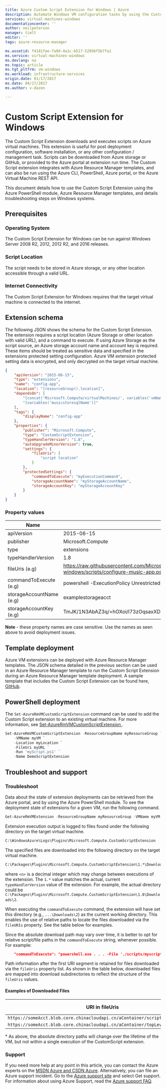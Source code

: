 ```yaml
---
title: Azure Custom Script Extension for Windows | Azure
description: Automate Windows VM configuration tasks by using the Custom Script extension
services: virtual-machines-windows
documentationcenter: ''
author: neilpeterson
manager: timlt
editor: ''
tags: azure-resource-manager

ms.assetid: f4181fee-7a9d-4a1c-b517-52956f5b7fa1
ms.service: virtual-machines-windows
ms.devlang: na
ms.topic: article
ms.tgt_pltfrm: vm-windows
ms.workload: infrastructure-services
origin.date: 01/17/2017
ms.date: 04/17/2017
ms.author: v-dazen

---
```

# Custom Script Extension for Windows

The Custom Script Extension downloads and executes scripts on Azure virtual machines. This extension is useful for post deployment configuration, software installation, or any other configuration / management task. Scripts can be downloaded from Azure storage or GitHub, or provided to the Azure portal at extension run time. The Custom Script extension integrates with Azure Resource Manager templates, and can also be run using the Azure CLI, PowerShell, Azure portal, or the Azure Virtual Machine REST API.

This document details how to use the Custom Script Extension using the Azure PowerShell module, Azure Resource Manager templates, and details troubleshooting steps on Windows systems.

## Prerequisites

### Operating System

The Custom Script Extension for Windows can be run against Windows Server 2008 R2, 2012, 2012 R2, and 2016 releases.

### Script Location

The script needs to be stored in Azure storage, or any other location accessible through a valid URL.

### Internet Connectivity

The Custom Script Extension for Windows requires that the target virtual machine is connected to the internet. 

## Extension schema

The following JSON shows the schema for the Custom Script Extension. The extension requires a script location (Azure Storage or other location with valid URL), and a command to execute. If using Azure Storage as the script source, an Azure storage account name and account key is required. These items should be treated as sensitive data and specified in the extensions protected setting configuration. Azure VM extension protected setting data is encrypted, and only decrypted on the target virtual machine.

```json
{
	"apiVersion": "2015-06-15",
	"type": "extensions",
	"name": "config-app",
	"location": "[resourceGroup().location]",
	"dependsOn": [
		"[concat('Microsoft.Compute/virtualMachines/', variables('vmName'),copyindex())]",
		"[variables('musicstoresqlName')]"
	],
	"tags": {
		"displayName": "config-app"
	},
	"properties": {
		"publisher": "Microsoft.Compute",
		"type": "CustomScriptExtension",
		"typeHandlerVersion": "1.8",
		"autoUpgradeMinorVersion": true,
		"settings": {
			"fileUris": [
				"script location"
			]
		},
		"protectedSettings": {
			"commandToExecute": "myExecutionCommand",
            "storageAccountName": "myStorageAccountName",
            "storageAccountKey": "myStorageAccountKey"
		}
	}
}
```

### Property values

| Name | Value / Example |
| ---- | ---- |
| apiVersion | 2015-06-15 |
| publisher | Microsoft.Compute |
| type | extensions |
| typeHandlerVersion | 1.8 |
| fileUris (e.g) | https://raw.githubusercontent.com/Microsoft/dotnet-core-sample-templates/master/dotnet-core-music-windows/scripts/configure-music-app.ps1 |
| commandToExecute (e.g) | powershell -ExecutionPolicy Unrestricted -File configure-music-app.ps1 |
| storageAccountName (e.g) | examplestorageacct |
| storageAccountKey (e.g) | TmJK/1N3AbAZ3q/+hOXoi/l73zOqsaxXDhqa9Y83/v5UpXQp2DQIBuv2Tifp60cE/OaHsJZmQZ7teQfczQj8hg== |

**Note** - these property names are case sensitive. Use the names as seen above to avoid deployment issues.

## Template deployment

Azure VM extensions can be deployed with Azure Resource Manager templates. The JSON schema detailed in the previous section can be used in an Azure Resource Manager template to run the Custom Script Extension during an Azure Resource Manager template deployment. A sample template that includes the Custom Script Extension can be found here, [GitHub](https://github.com/Microsoft/dotnet-core-sample-templates/tree/master/dotnet-core-music-windows).

## PowerShell deployment

The `Set-AzureRmVMCustomScriptExtension` command can be used to add the Custom Script extension to an existing virtual machine. For more information, see [Set-AzureRmVMCustomScriptExtension
](https://docs.microsoft.com/powershell/resourcemanager/azurerm.compute/v2.1.0/set-azurermvmcustomscriptextension).

```powershell
Set-AzureRmVMCustomScriptExtension -ResourceGroupName myResourceGroup `
	-VMName myVM `
	-Location myLocation `
	-FileUri myURL `
	-Run 'myScript.ps1' `
	-Name DemoScriptExtension
```

## Troubleshoot and support

### Troubleshoot

Data about the state of extension deployments can be retrieved from the Azure portal, and by using the Azure PowerShell module. To see the deployment state of extensions for a given VM, run the following command.

```powershell
Get-AzureRmVMExtension -ResourceGroupName myResourceGroup -VMName myVM -Name myExtensionName
```

Extension execution output is logged to files found under the following directory on the target virtual machine.

```cmd
C:\WindowsAzure\Logs\Plugins\Microsoft.Compute.CustomScriptExtension
```

The specified files are downloaded into the following directory on the target virtual machine.

```cmd
C:\Packages\Plugins\Microsoft.Compute.CustomScriptExtension\1.*\Downloads\<n>
```
where `<n>` is a decimal integer which may change between executions of the extension.  The `1.*` value matches the actual, current `typeHandlerVersion` value of the extension.  For example, the actual directory could be `C:\Packages\Plugins\Microsoft.Compute.CustomScriptExtension\1.8\Downloads\2`.  

When executing the `commandToExecute` command, the extension will have set this directory (e.g., `...\Downloads\2`) as the current working directory. This enables the use of relative paths to locate the files downloaded via the `fileURIs` property. See the table below for examples.

Since the absolute download path may vary over time, it is better to opt for relative script/file paths in the `commandToExecute` string, whenever possible. For example:

```json
	"commandToExecute": "powershell.exe . . . -File './scripts/myscript.ps1'"
```

Path information after the first URI segment is retained for files downloaded via the `fileUris` property list.  As shown in the table below, downloaded files are mapped into download subdirectories to reflect the structure of the `fileUris` values.  

#### Examples of Downloaded Files

| URI in fileUris | Relative downloaded location | Absolute downloaded location * |
| ---- | ------- |:--- |
| `https://someAcct.blob.core.chinacloudapi.cn/aContainer/scripts/myscript.ps1` | `./scripts/myscript.ps1` |`C:\Packages\Plugins\Microsoft.Compute.CustomScriptExtension\1.8\Downloads\2\scripts\myscript.ps1`  |
| `https://someAcct.blob.core.chinacloudapi.cn/aContainer/topLevel.ps1` | `./topLevel.ps1` | `C:\Packages\Plugins\Microsoft.Compute.CustomScriptExtension\1.8\Downloads\2\topLevel.ps1` |

\* As above, the absolute directory paths will change over the lifetime of the VM, but not within a single execution of the CustomScript extension.

### Support

If you need more help at any point in this article, you can contact the Azure experts on the [MSDN Azure and CSDN Azure](https://www.azure.cn/support/forums/). Alternatively, you can file an Azure support incident. Go to the [Azure support site](https://www.azure.cn/support/contact/) and select Get support. For information about using Azure Support, read the [Azure support FAQ](https://www.azure.cn/support/faq/).
